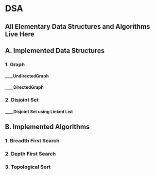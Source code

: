 # DSA
## **All Elementary Data Structures and Algorithms Live Here**

## A. Implemented Data Structures
### 1. Graph
#### ____UndirectedGraph
#### ____DirectedGraph

### 2. Disjoint Set
#### ____Disjoint Set using Linked List


## B. Implemented Algorithms
### 1. Breadth First Search 
### 2. Depth First Search
### 3. Topological Sort
